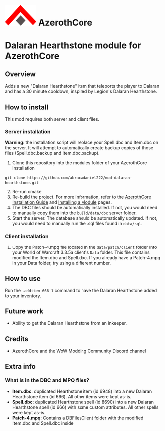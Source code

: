 # ![logo](https://raw.githubusercontent.com/azerothcore/azerothcore.github.io/master/images/logo-github.png) AzerothCore

# Dalaran Hearthstone module for AzerothCore

## Overview

Adds a new "Dalaran Hearthstone" item that teleports the player to Dalaran and has a 30 minute cooldown, inspired by Legion's Dalaran Hearthstone.

## How to install

This mod requires both server and client files.

### Server installation

**Warning**: the installation script will replace your Spell.dbc and Item.dbc on the server. It will attempt to automatically create backup copies of those files (Spell.dbc.backup and Item.dbc.backup).

1. Clone this repository into the modules folder of your AzerothCore installation
```
git clone https://github.com/abracadaniel222/mod-dalaran-hearthstone.git
```
2. Re-run cmake
3. Re-build the project. For more information, refer to the [AzerothCore Installation Guide](https://www.azerothcore.org/wiki/installation) and [Installing a Module](https://www.azerothcore.org/wiki/installing-a-module) pages.
4. The DBC files should be automatically installed. If not, you would need to manually copy them into the `build/data/dbc` server folder.
4. Start the server. The database should be automatically updated. If not, you would need to manually run the .sql files found in `data/sql`.

### Client installation

1. Copy the Patch-4.mpq file located in the `data/patch/client` folder into your World of Warcraft 3.3.5a client's `Data` folder. This file contains modified the Item.dbc and Spell.dbc. If you already have a Patch-4.mpq in your Data folder, try using a different number.

## How to use

Run the `.additem 666 1` command to have the Dalaran Hearthstone added to your inventory.

## Future work

- Ability to get the Dalaran Hearthstone from an inkeeper.

## Credits
- AzerothCore and the WoW Modding Community Discord channel

## Extra info

### What is in the DBC and MPQ files?

- **Item.dbc**: duplicated Hearthstone item (id 6948) into a new Dalaran Hearthstone item (id 666). All other items were kept as-is.
- **Spell.dbc**: duplicated Hearthstone spell (id 8690) into a new Dalaran Hearthstone spell (id 666) with some custom attributes. All other spells were kept as-is.
- **Patch-4.mpq**: Contains a DBFilesClient folder with the modified Item.dbc and Spell.dbc inside